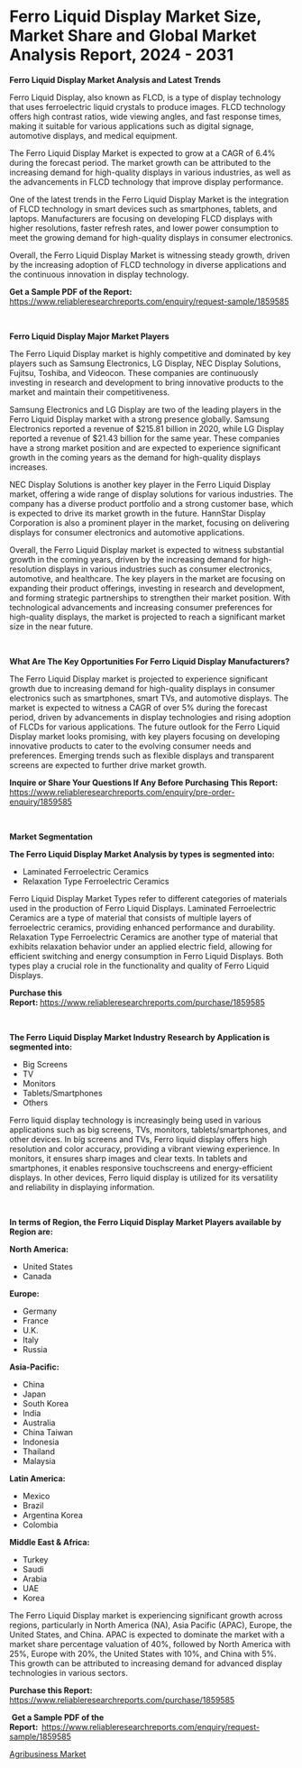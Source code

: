 <p><h1>Ferro Liquid Display Market Size, Market Share and Global Market Analysis Report, 2024 - 2031</h1></p><p><strong>Ferro Liquid Display Market Analysis and Latest Trends</strong></p>
<p><p>Ferro Liquid Display, also known as FLCD, is a type of display technology that uses ferroelectric liquid crystals to produce images. FLCD technology offers high contrast ratios, wide viewing angles, and fast response times, making it suitable for various applications such as digital signage, automotive displays, and medical equipment.</p><p>The Ferro Liquid Display Market is expected to grow at a CAGR of 6.4% during the forecast period. The market growth can be attributed to the increasing demand for high-quality displays in various industries, as well as the advancements in FLCD technology that improve display performance.</p><p>One of the latest trends in the Ferro Liquid Display Market is the integration of FLCD technology in smart devices such as smartphones, tablets, and laptops. Manufacturers are focusing on developing FLCD displays with higher resolutions, faster refresh rates, and lower power consumption to meet the growing demand for high-quality displays in consumer electronics.</p><p>Overall, the Ferro Liquid Display Market is witnessing steady growth, driven by the increasing adoption of FLCD technology in diverse applications and the continuous innovation in display technology.</p></p>
<p><strong>Get a Sample PDF of the Report:&nbsp;</strong> <a href="https://www.reliableresearchreports.com/enquiry/request-sample/1859585">https://www.reliableresearchreports.com/enquiry/request-sample/1859585</a></p>
<p>&nbsp;</p>
<p><strong>Ferro Liquid Display Major Market Players</strong></p>
<p><p>The Ferro Liquid Display market is highly competitive and dominated by key players such as Samsung Electronics, LG Display, NEC Display Solutions, Fujitsu, Toshiba, and Videocon. These companies are continuously investing in research and development to bring innovative products to the market and maintain their competitiveness.</p><p>Samsung Electronics and LG Display are two of the leading players in the Ferro Liquid Display market with a strong presence globally. Samsung Electronics reported a revenue of $215.81 billion in 2020, while LG Display reported a revenue of $21.43 billion for the same year. These companies have a strong market position and are expected to experience significant growth in the coming years as the demand for high-quality displays increases.</p><p>NEC Display Solutions is another key player in the Ferro Liquid Display market, offering a wide range of display solutions for various industries. The company has a diverse product portfolio and a strong customer base, which is expected to drive its market growth in the future. HannStar Display Corporation is also a prominent player in the market, focusing on delivering displays for consumer electronics and automotive applications.</p><p>Overall, the Ferro Liquid Display market is expected to witness substantial growth in the coming years, driven by the increasing demand for high-resolution displays in various industries such as consumer electronics, automotive, and healthcare. The key players in the market are focusing on expanding their product offerings, investing in research and development, and forming strategic partnerships to strengthen their market position. With technological advancements and increasing consumer preferences for high-quality displays, the market is projected to reach a significant market size in the near future.</p></p>
<p>&nbsp;</p>
<p><strong>What Are The Key Opportunities For Ferro Liquid Display Manufacturers?</strong></p>
<p><p>The Ferro Liquid Display market is projected to experience significant growth due to increasing demand for high-quality displays in consumer electronics such as smartphones, smart TVs, and automotive displays. The market is expected to witness a CAGR of over 5% during the forecast period, driven by advancements in display technologies and rising adoption of FLCDs for various applications. The future outlook for the Ferro Liquid Display market looks promising, with key players focusing on developing innovative products to cater to the evolving consumer needs and preferences. Emerging trends such as flexible displays and transparent screens are expected to further drive market growth.</p></p>
<p><strong>Inquire or Share Your Questions If Any Before Purchasing This Report:</strong> <a href="https://www.reliableresearchreports.com/enquiry/pre-order-enquiry/1859585">https://www.reliableresearchreports.com/enquiry/pre-order-enquiry/1859585</a></p>
<p>&nbsp;</p>
<p><strong>Market Segmentation</strong></p>
<p><strong>The Ferro Liquid Display Market Analysis by types is segmented into:</strong></p>
<p><ul><li>Laminated Ferroelectric Ceramics</li><li>Relaxation Type Ferroelectric Ceramics</li></ul></p>
<p><p>Ferro Liquid Display Market Types refer to different categories of materials used in the production of Ferro Liquid Displays. Laminated Ferroelectric Ceramics are a type of material that consists of multiple layers of ferroelectric ceramics, providing enhanced performance and durability. Relaxation Type Ferroelectric Ceramics are another type of material that exhibits relaxation behavior under an applied electric field, allowing for efficient switching and energy consumption in Ferro Liquid Displays. Both types play a crucial role in the functionality and quality of Ferro Liquid Displays.</p></p>
<p><strong>Purchase this Report:&nbsp;</strong><a href="https://www.reliableresearchreports.com/purchase/1859585">https://www.reliableresearchreports.com/purchase/1859585</a></p>
<p>&nbsp;</p>
<p><strong>The Ferro Liquid Display Market Industry Research by Application is segmented into:</strong></p>
<p><ul><li>Big Screens</li><li>TV</li><li>Monitors</li><li>Tablets/Smartphones</li><li>Others</li></ul></p>
<p><p>Ferro liquid display technology is increasingly being used in various applications such as big screens, TVs, monitors, tablets/smartphones, and other devices. In big screens and TVs, Ferro liquid display offers high resolution and color accuracy, providing a vibrant viewing experience. In monitors, it ensures sharp images and clear texts. In tablets and smartphones, it enables responsive touchscreens and energy-efficient displays. In other devices, Ferro liquid display is utilized for its versatility and reliability in displaying information.</p></p>
<p>&nbsp;</p>
<p><strong>In terms of Region, the Ferro Liquid Display Market Players available by Region are:</strong></p>
<p>
    <p> <strong> North America: </strong>
        <ul>
            <li>United States</li>
            <li>Canada</li>
        </ul>
        </p> 
    <p> <strong> Europe: </strong>
        <ul>
            <li>Germany</li>
            <li>France</li>
            <li>U.K.</li>
            <li>Italy</li>
            <li>Russia</li>
        </ul>
        </p> 
    <p> <strong> Asia-Pacific: </strong>
        <ul>
            <li>China</li>
            <li>Japan</li>
            <li>South Korea</li>
            <li>India</li>
            <li>Australia</li>
            <li>China Taiwan</li>
            <li>Indonesia</li>
            <li>Thailand</li>
            <li>Malaysia</li>
        </ul>
        </p> 
    <p> <strong> Latin America: </strong>
        <ul>
            <li>Mexico</li>
            <li>Brazil</li>
            <li>Argentina Korea</li>
            <li>Colombia</li>
        </ul>
        </p> 
    <p> <strong> Middle East & Africa: </strong>
        <ul>
            <li>Turkey</li>
            <li>Saudi</li>
            <li>Arabia</li>
            <li>UAE</li>
            <li>Korea</li>
        </ul>
    </p>
    </p>
<p><p>The Ferro Liquid Display market is experiencing significant growth across regions, particularly in North America (NA), Asia Pacific (APAC), Europe, the United States, and China. APAC is expected to dominate the market with a market share percentage valuation of 40%, followed by North America with 25%, Europe with 20%, the United States with 10%, and China with 5%. This growth can be attributed to increasing demand for advanced display technologies in various sectors.</p></p>
<p><strong>Purchase this Report: </strong><a href="https://www.reliableresearchreports.com/purchase/1859585">https://www.reliableresearchreports.com/purchase/1859585</a></p>
<p>&nbsp;<strong>Get a Sample PDF of the Report:&nbsp;&nbsp;</strong><a href="https://www.reliableresearchreports.com/enquiry/request-sample/1859585">https://www.reliableresearchreports.com/enquiry/request-sample/1859585</a></p>
<p><strong></strong></p>
<p><p><a href="https://eight-handstand-8fb.notion.site/Decoding-the-Agribusiness-Market-A-Deep-Dive-into-the-Latest-Market-Trends-Market-Segmentation-an-de122b160ef6426981fe68bf3273f3d5">Agribusiness Market</a></p></p>